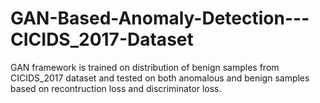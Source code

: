 # GAN-Based-Anomaly-Detection---CICIDS_2017-Dataset
GAN framework is trained on distribution of benign samples from CICIDS_2017 dataset and tested on both anomalous and benign samples based on recontruction loss and discriminator loss.
